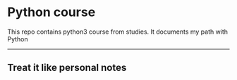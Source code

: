# Python course

This repo contains python3 course from studies. It documents my path with Python

<hr>

## Treat it like personal notes
